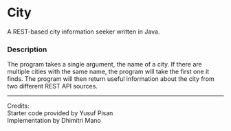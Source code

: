 # City

A REST-based city information seeker written in Java.

### Description

The program takes a single argument, the name of a city. If there are multiple cities with the same name, the program will take the first one it finds. The program will then return useful information about the city from two different REST API sources.

---

Credits:<br>
Starter code provided by Yusuf Pisan<br>
Implementation by Dhimitri Mano
